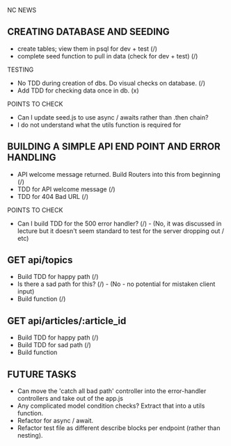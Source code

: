 NC NEWS

## CREATING DATABASE AND SEEDING ##
- create tables; view them in psql for dev + test (/)
- complete seed function to pull in data (check for dev + test) (/)

TESTING
- No TDD during creation of dbs. Do visual checks on database. (/)
- Add TDD for checking data once in db. (x)

POINTS TO CHECK
- Can I update seed.js to use async / awaits rather than .then chain?
- I do not understand what the utils function is required for


## BUILDING A SIMPLE API END POINT AND ERROR HANDLING ##
- API welcome message returned. Build Routers into this from beginning (/)
- TDD for API welcome message (/)
- TDD for 404 Bad URL (/)

POINTS TO CHECK
- Can I build TDD for the 500 error handler? (/) - (No, it was discussed in lecture but it doesn't seem standard to test for the server dropping out / etc)

## GET api/topics ##
- Build TDD for happy path (/)
- Is there a sad path for this? (/) - (No - no potential for mistaken client input)
- Build function (/)

## GET api/articles/:article_id ##
- Build TDD for happy path (/)
- Build TDD for sad path (/)
- Build function


## FUTURE TASKS ##
- Can move the 'catch all bad path' controller into the error-handler controllers and take out of the app.js
- Any complicated model condition checks? Extract that into a utils function.
- Refactor for async / await.
- Refactor test file as different describe blocks per endpoint (rather than nesting).